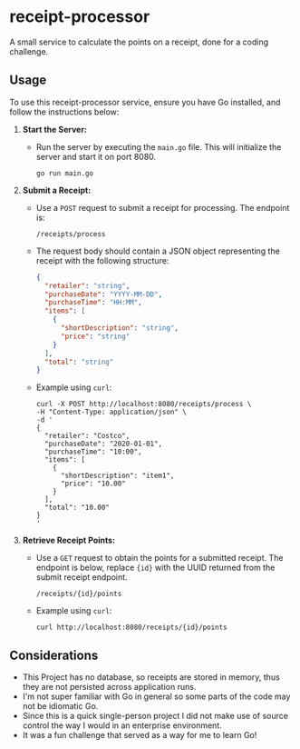 # receipt-processor
A small service to calculate the points on a receipt, done for a coding challenge.

## Usage
To use this receipt-processor service, ensure you have Go installed, and  follow the instructions below:

1. **Start the Server:**
   - Run the server by executing the `main.go` file. This will initialize the server and start it on port 8080.
        ```
        go run main.go
        ```

2. **Submit a Receipt:**
   - Use a `POST` request to submit a receipt for processing. The endpoint is:
        ```
        /receipts/process
        ```
   - The request body should contain a JSON object representing the receipt with the following structure:
     ```json
     {
       "retailer": "string",
       "purchaseDate": "YYYY-MM-DD",
       "purchaseTime": "HH:MM",
       "items": [
         {
           "shortDescription": "string",
           "price": "string"
         }
       ],
       "total": "string"
     }
     ```
   - Example using `curl`:
     ```
     curl -X POST http://localhost:8080/receipts/process \
     -H "Content-Type: application/json" \
     -d '
     {
       "retailer": "Costco",
       "purchaseDate": "2020-01-01",
       "purchaseTime": "10:00",
       "items": [
         {
           "shortDescription": "item1",
           "price": "10.00"
         }
       ],
       "total": "10.00"
     }
     '
     ```

3. **Retrieve Receipt Points:**
   - Use a `GET` request to obtain the points for a submitted receipt. The endpoint is below, replace `{id}` with the UUID returned from the submit receipt endpoint. 
        ```
        /receipts/{id}/points
        ```
    - Example using `curl`:
        ```
        curl http://localhost:8080/receipts/{id}/points
        ```

## Considerations
- This Project has no database, so receipts are stored in memory, thus they are not persisted across application runs.
- I'm not super familiar with Go in general so some parts of the code may not be idiomatic Go.
- Since this is a quick single-person project I did not make use of source control the way I would in an enterprise environment.
- It was a fun challenge that served as a way for me to learn Go!
